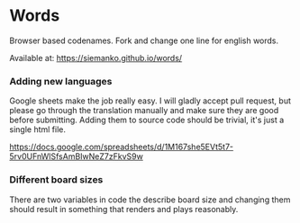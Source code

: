 # Words

Browser based codenames. Fork and change one line for english words.

Available at: https://siemanko.github.io/words/

### Adding new languages

Google sheets make the job really easy. I will gladly accept pull request, but please go through the translation manually and make sure they are good before submitting. Adding them to source code should be trivial, it's just a single html file. 

https://docs.google.com/spreadsheets/d/1M167she5EVt5t7-5rv0UFnWlSfsAmBIwNeZ7zFkvS9w

### Different board sizes

There are two variables in code the describe board size and changing them should result in something that renders and plays reasonably.
